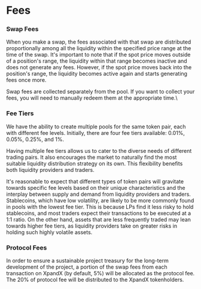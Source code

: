 # Fees

### Swap Fees[​](https://docs.uniswap.org/concepts/protocol/fees#swap-fees) <a href="#swap-fees" id="swap-fees"></a>

When you make a swap, the fees associated with that swap are distributed proportionally among all the liquidity within the specified price range at the time of the swap. It's important to note that if the spot price moves outside of a position's range, the liquidity within that range becomes inactive and does not generate any fees. However, if the spot price moves back into the position's range, the liquidity becomes active again and starts generating fees once more.

Swap fees are collected separately from the pool. If you want to collect your fees, you will need to manually redeem them at the appropriate time.\


### Fee Tiers

We have the ability to create multiple pools for the same token pair, each with different fee levels. Initially, there are four fee tiers available: 0.01%, 0.05%, 0.25%, and 1%.

Having multiple fee tiers allows us to cater to the diverse needs of different trading pairs. It also encourages the market to naturally find the most suitable liquidity distribution strategy on its own. This flexibility benefits both liquidity providers and traders.

It's reasonable to expect that different types of token pairs will gravitate towards specific fee levels based on their unique characteristics and the interplay between supply and demand from liquidity providers and traders. Stablecoins, which have low volatility, are likely to be more commonly found in pools with the lowest fee tier. This is because LPs find it less risky to hold stablecoins, and most traders expect their transactions to be executed at a 1:1 ratio. On the other hand, assets that are less frequently traded may lean towards higher fee tiers, as liquidity providers take on greater risks in holding such highly volatile assets.

### Protocol Fees

In order to ensure a sustainable project treasury for the long-term development of the project, a portion of the swap fees from each transaction on XpandX (by default, 5%) will be allocated as the protocol fee. The 20% of protocol fee will be distributed to the XpandX tokenholders.&#x20;

&#x20;
